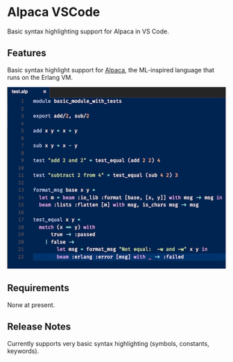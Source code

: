 # Alpaca VSCode

Basic syntax highlighting support for Alpaca in VS Code.

## Features

Basic syntax highlight support for [Alpaca](http://alpaca-lang.org), the
ML-inspired language that runs on the Erlang VM.

![basic highlighting](images/highlight.png)

## Requirements

None at present.

## Release Notes

Currently supports very basic syntax highlighting (symbols, constants, 
keywords).